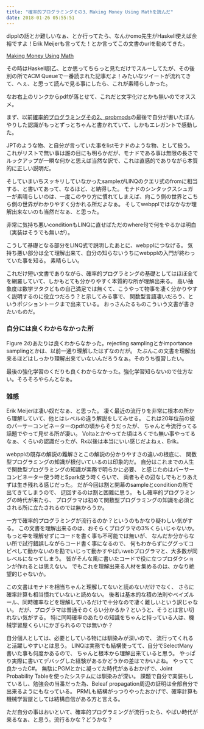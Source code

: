 ```yaml
---
title: "確率的プログラミングその3、Making Money Using Mathを読んだ"
date: 2018-01-26 05:55:51
---
```


dipplの話とか難しいなぁ、とか行ってたら、なんかomo先生がHaskell使えば余裕ですよ！Erik Meijerも言ってた！とか言ってこの文書のurlを勧めてきた。

[Making Money Using Math](http://queue.acm.org/detail.cfm?id=3055303)

その時はHaskell厨乙、とか思ってちらっと見ただけでスルーしてたが、その後別の所でACM Queueで一番読まれた記事だよ！みたいなツイートが流れてきて、へぇ、と思って読んで見る事にしたら、これが素晴らしかった。

なお右上のリンクからpdfが落とせて、これだと文字化けとかも無いのでオススメ。

まず、以前[確率的プログラミングその2、probmods](https://karino2.github.io/2018/01/07/134.html)の最後で自分が書いたぼんやりした認識がもっとずっとちゃんと書かれていて、しかもエレガントで感動した。

JPTのような物、と自分が言っていた事をlistモナドのような物、として扱う。
これがリストで無い事は誰の目にも明らかだが、モナドである事は無限の長さでルックアップが一瞬な何かと思えば当然な訳で、これは直感的でありながら本質的に正しい説明だ。

そしていまいちスッキリしていなかったsampleがLINQのクエリ式のfromに相当する、と書いてあって、なるほど、と納得した。
モナドのシンタックスシュガーが素晴らしいのは、一度このやり方に慣れてしまえば、向こう側の世界とこちら側の世界がわかりやすく分かれる所だよなぁ。
そしてwebpplではなかなか理解出来ないのも当然だなぁ、と思った。

非常に気持ち悪いconditionもLINQに直せばただのwhere句で何をやるかは明白（実装はそうでも無いが）。

こうして基礎となる部分をLINQ式で説明したあとに、webpplにつなげる。
気持ち悪い部分は全て理解出来て、自分の知らないうちにwebpplの入門が終わっていた事を知る。
素晴らしい。

これだけ短い文書でありながら、確率的プログラミングの基礎としてはほぼ全てを網羅していて、しかもとても分かりやすく本質的な所が理解出来る。
高い抽象度は数学ヲタクどもの自己満足では無くて、こうやって物事を凄く分かりやすく説明するのに役立つだろう？と示してみる事で、
関数型言語凄いだろう、というポジショントークまで出来ている。
おっさんたるものこういう文書が書きたいものだ。

### 自分には良くわからなかった所

Figure 2のあたりは良くわからなかった。rejecting samplingとかimportance samplingとかは、以前一通り理解したはずなのだが。
たぶんこの文書を理解出来るほどはしっかり理解出来ていないんだろうなぁ。そのうち復習したい。

最後の強化学習のくだりも良くわからなかった。強化学習知らないので仕方ない。そろそろやらんとなぁ。

### 雑感

Erik Meijerは凄い奴だなぁ、と思った。
凄く最近の流行りを非常に根本の所から理解していて、他とはレベルの違う解説をしてみせる。
これは20年位前の彼のパーサーコンビネーターのpdfの頃からそうだったが、
ちゃんと今流行ってる話題でやって見せる所が凄い。
Voltaとかやってた頃はろくでも無い事やってるなぁ、くらいの認識だったが、Rx以後は本当にいい感じだよねぇ、Erik。

webpplの既存の解説の難解さとこの解説の分かりやすさの違いの根底に、
関数型プログラミングの知識が根付いているのは印象的だ。
自分はこれまでの人生で関数型プログラミングの知識が実務で明らかに必要、
と感じたのはパーサーコンビネーター使う時とSpark使う時くらいで、
両者もその辺なしでもとりあえずは生き残れる感じだった。
だが今回は割と開幕のsampleとconditionの所で出てきてしまうので、
迂回するのは割と困難に思う。
もし確率的プログラミングの時代が来たら、
プログラマは初めて関数型プログラミングの知識を必須とされる所に立たされるのでは無かろうか。

一方で確率的プログラミングが流行るのか？というのもかなり疑わしい気がする。
この文書を理解出来るのは、おそらくプログラマの3%くらいじゃないか。
もっと中を理解せずにコードを書く事も不可能では無いが、
なんだか分からない所で試行錯誤しながらコード書く事になるので、
何もわからずにググってコピペして動かないのを勘でいじって動かすやばいwebプログラマと、大多数が同レベルになってしまう。
皆がそんな風に書いたコードで役に立つプロダクションが作れるとは思えない。
でもこれを理解出来る人材を集めるのは、かなり絶望的じゃないか。

この文書はモナドを相当ちゃんと理解してないと読めないだけでなく、
さらに確率計算も相当慣れていないと読めない。
後者は基本的な積の法則やベイズルール、同時確率などを理解しているだけで十分なので凄く難しいという訳じゃない。
だが、プログラマは普通そのくらい分かるか？というと、そうとは言い切れない気がする。
特に同時確率のあたりの知識をちゃんと持っている人は、機械学習屋くらいにかぎられるのでは無いか？

自分個人としては、必要としている物には馴染みが深いので、
流行ってくれると活躍しやすいとは思う。
LINQは実務でも結構使ってて、自分でSelectMany書いた事も何度かあるので、
ちゃんと根本から理解出来ていると思う。
やっぱり実際に書いてデバッグした経験があるかどうかの差はでかいよね。
やってて良かったC#。
無駄にPGMとかに凝ってた時代があるおかげで、Joint Probability Tableを使ったシステムには馴染みが深い。
課題で自分で実装もしているし、勉強会の当番だった為、Beleaf propagation周辺の証明は全部自分で出来るようにもなっている。
PRMLも結構がっつりやったおかげで、確率計算も機械学習屋としては結構自信がある方と言える。

ただ自分の事はおいといて、確率的プログラミングが流行ったら、やばい時代が来るなぁ、と思う。流行るかな？どうかな？
